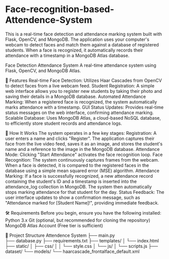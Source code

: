 # Face-recognition-based-Attendence-System
This is a real-time face detection and attendance marking system built with Flask, OpenCV, and MongoDB. The application uses your computer's webcam to detect faces and match them against a database of registered students. When a face is recognized, it automatically records their attendance with a timestamp in a MongoDB Atlas database.

Face Detection Attendance System
A real-time attendance system using Flask, OpenCV, and MongoDB Atlas.

🌟 Features
Real-time Face Detection: Utilizes Haar Cascades from OpenCV to detect faces from a live webcam feed.
Student Registration: A simple web interface allows you to register new students by taking their photo and saving their details in a MongoDB database.
Automated Attendance Marking: When a registered face is recognized, the system automatically marks attendance with a timestamp.
GUI Status Updates: Provides real-time status messages on the web interface, confirming attendance marking.
Scalable Database: Uses MongoDB Atlas, a cloud-based NoSQL database, to efficiently store student records and attendance logs.

🚀 How It Works
The system operates in a few key stages:
Registration: A user enters a name and clicks "Register". The application captures their face from the live video feed, saves it as an image, and stores the student's name and a reference to the image in the MongoDB database.
Attendance Mode: Clicking "Start Attendance" activates the face recognition loop.
Face Recognition: The system continuously captures frames from the webcam. When a face is detected, it is compared to the registered faces in the database using a simple mean squared error (MSE) algorithm.
Attendance Marking: If a face is successfully recognized, a new attendance record containing the student's ID and a timestamp is inserted into the attendance_log collection in MongoDB. The system then automatically stops marking attendance for that student for the day.
Status Feedback: The user interface updates to show a confirmation message, such as "Attendance marked for [Student Name]!", providing immediate feedback.

🛠️ Requirements
Before you begin, ensure you have the following installed:
Python 3.x
Git (optional, but recommended for cloning the repository)
MongoDB Atlas Account (Free tier is sufficient)

📂 Project Structure
Attendence System
├── main.py                                                                                                                                                                                                          
├── database.py
├── requirements.txt
├── templates/
│   └── index.html
├── static/
│   ├── css/
│   │   └── style.css
│   └── js/
│       └── scripts.js
├── dataset/
└── models/
    └── haarcascade_frontalface_default.xml

